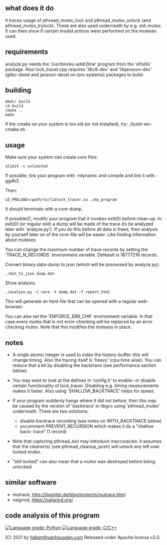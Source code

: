 what does it do
---------------
It traces usage of pthread_mutex_lock and pthread_mutex_unlock
(and pthread_mutex_trylock).
These are also used underneath by e.g. std::mutex.
It can then show if certain invalid actions were performed on
the mutexes used.


requirements
------------
analyze.py needs the '/usr/bin/eu-addr2line' program from the
'elfutils' package. Also lock_tracer.cpp requires 'libc6-dev'
and 'libjansson-dev' (glibc-devel and jansson-devel on rpm
systems) packages to build.


building
--------
```
mkdir build
cd build
cmake ..
make
```

If the cmake on your system is too old (or not installed), try:
./build-wo-cmake.sh


usage
-----
Make sure your system can create core files:

```
ulimit -c unlimited
```

If possible, link your program with -rdynamic and compile
and link it with -ggdb3.

Then:

```
LD_PRELOAD=/path/to/liblock_tracer.so ./my_program
```

It should terminate with a core-dump.

If possible(!), modify your program that it invokes exit(0)
before clean-up. In exit(0) (or regular exit) a dump will be
made of the trace (to be analyzed later with 'analyze.py').
If you do this before all data is freed, then analysis by
yourself later on of the core-file will be easier. Like
finding information about mutexes.

You can change the maximum number of trace records by
setting the 'TRACE_N_RECORDS' environment variable. Defeault
is 16777216 records.

Convert binary data-dump to json (which will be processed
by analyze.py):

```
./dat_to_json dump.dat
```

Show analysis:

```
./analyze.py -c core -t dump.dat -f report.html
```

This will generate an html-file that can be opened with a regular
web-browser.

You can also set the 'ENFORCE_ERR_CHK' environment variable. In that
case every mutex that is not error-checking will be replaced by an
error checking mutex. Note that this modifies the mutexes in place.


notes
-----
* A single atomic integer is used to index the history-buffer: this
  will change timing. Also the tracing itself is 'heavy' (cpu-time
  wise). You can reduce that a bit by disabling the backtrace (see
  performance section below).

* You may want to look at the defines in 'config.h' to enable- or
  disable certain functionality of lock_tracer. Disabling e.g.
  timing measurements makes it faster. Also using
  'SHALLOW_BACKTRACE' helps for speed.

* If your program suddenly hangs where it did not before, then
  this may be caused by the version of 'backtrace' in libgcc
  using 'pthread_mutex' underneath.
  There are two solutions:
  * disable backrace recording (see notes on WITH_BACKTRACE below)
  * uncomment PREVENT_RECURSION which makes it do a "shallow back-
    trace" (1 record)

* Note that capturing pthread_exit may introduce inaccuracies: it
  assumes that the cleaner(s) (see pthread_cleanup_push) will
  unlock any left over locked mutex.

* "still locked" can also mean that a mutex was destroyed before
  being unlocked.


similar software
----------------
* mutrace, http://0pointer.de/blog/projects/mutrace.html
* valgrind, https://valgrind.org/


code analysis of this program
-----------------------------
[![Language grade: Python](https://img.shields.io/lgtm/grade/python/g/folkertvanheusden/lock_trace.svg?logo=lgtm&logoWidth=18)](https://lgtm.com/projects/g/folkertvanheusden/lock_trace/context:python)
[![Language grade: C/C++](https://img.shields.io/lgtm/grade/cpp/g/folkertvanheusden/lock_trace.svg?logo=lgtm&logoWidth=18)](https://lgtm.com/projects/g/folkertvanheusden/lock_trace/context:cpp)


(C) 2021 by folkert@vanheusden.com
Released under Apache license v2.0.
